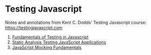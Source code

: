 # Testing Javascript

Notes and annotations from Kent C. Dodds' Testing Javascript course: https://testingjavascript.com

1. [Fundamentals of Testing in Javascript](./01-fundamentals-of-testing-in-javascript)
2. [Static Analysis Testing JavaScript Applications](./02-static-analysis-testing-javascript-applications)
3. [JavaScript Mocking Fundamentals](./03-javascript-mocking-fundamentals)

